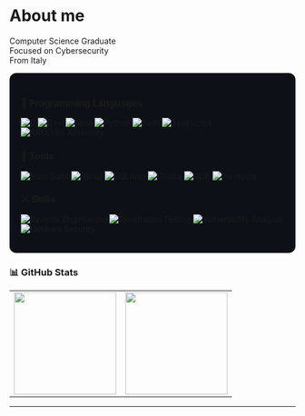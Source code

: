 # About me

Computer Science Graduate </br>
Focused on Cybersecurity </br>
From Italy




<div align="left" style="background-color:#0d1117; padding:20px; border-radius:12px;">


### 🧩 Programming Languages

![C](https://img.shields.io/badge/C-283593?style=for-the-badge&logo=c&logoColor=white)
![C++](https://img.shields.io/badge/C++-00599C?style=for-the-badge&logo=c%2b%2b&logoColor=white)
![Java](https://img.shields.io/badge/Java-007396?style=for-the-badge&logo=openjdk&logoColor=white)
![Python](https://img.shields.io/badge/Python-3776AB?style=for-the-badge&logo=python&logoColor=white)
![Bash](https://img.shields.io/badge/Bash-4EAA25?style=for-the-badge&logo=gnubash&logoColor=white)
![JavaScript](https://img.shields.io/badge/JavaScript-F7DF1E?style=for-the-badge&logo=javascript&logoColor=black)
![ARM/x86 Assembly](https://img.shields.io/badge/ARM/x86_Assembly-0091BD?style=for-the-badge&logo=arm&logoColor=white)


### 🧰 Tools

![Burp Suite](https://img.shields.io/badge/Burp_Suite-FF6633?style=for-the-badge&logo=burpsuite&logoColor=white)
![Nmap](https://img.shields.io/badge/Nmap-000000?style=for-the-badge&logo=nmap&logoColor=white)
![SQLmap](https://img.shields.io/badge/SQLmap-CC0000?style=for-the-badge&logo=sqlite&logoColor=white)
![Ghidra](https://img.shields.io/badge/Ghidra-FCC624?style=for-the-badge&logo=ghidra&logoColor=black)
![GDB](https://img.shields.io/badge/GDB-5E5E5E?style=for-the-badge&logo=gnu&logoColor=white)
![Pwntools](https://img.shields.io/badge/Pwntools-9400D3?style=for-the-badge&logo=python&logoColor=white)


### ⚔️ Skills

![Reverse Engineering](https://img.shields.io/badge/Reverse_Engineering-8E44AD?style=for-the-badge&logo=linux&logoColor=white)
![Penetration Testing](https://img.shields.io/badge/Penetration_Testing-27AE60?style=for-the-badge&logo=kalilinux&logoColor=white)
![Vulnerability Analysis](https://img.shields.io/badge/Vulnerability_Analysis-D35400?style=for-the-badge&logo=owasp&logoColor=white)
![Network Security](https://img.shields.io/badge/Network_Security-1ABC9C?style=for-the-badge&logo=cisco&logoColor=white)


</div>

### 📊 GitHub Stats

<table>
  <tr>
    <td>
      <img height="180em" src="https://github-readme-stats.vercel.app/api?username=Xernary&show_icons=true&theme=github_dark&hide_border=true&count_private=true" />
    </td>
    <td>
      <img height="180em" src="https://github-readme-stats.vercel.app/api/top-langs/?username=Xernary&layout=compact&exclude_repo=Note-app,cc,Data-mining-project&theme=github_dark&hide_border=true" />
    </td>
  </tr>
</table>

---
</br>
















